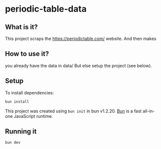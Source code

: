 # periodic-table-data


## What is it?

This project scraps the  https://periodictable.com/ website.
And then makes

## How to use it?

you already have the data in data/
But else setup the project (see below).

## Setup
To install dependencies:

```bash
bun install
```

This project was created using `bun init` in bun v1.2.20. [Bun](https://bun.com) is a fast all-in-one JavaScript runtime.

## Running it

```bash
bun dev
```